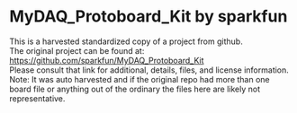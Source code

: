 
# MyDAQ_Protoboard_Kit by sparkfun  
This is a harvested standardized copy of a project from github.  
The original project can be found at:  
https://github.com/sparkfun/MyDAQ_Protoboard_Kit  
Please consult that link for additional, details, files, and license information.  
Note: It was auto harvested and if the original repo had more than one board file or anything out of the ordinary the files here are likely not representative.  
    